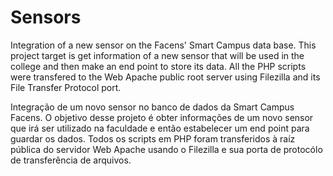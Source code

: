 # Sensors
Integration of a new sensor on the Facens' Smart Campus data base. 
This project target is get information of a new sensor that will be used in the college and then make an end point to store its data.
All the PHP scripts were transfered to the Web Apache public root server using Filezilla and its File Transfer Protocol port.

Integração de um novo sensor no banco de dados da Smart Campus Facens.
O objetivo desse projeto é obter informações de um novo sensor que irá ser utilizado na faculdade e então estabelecer um end point para guardar os dados.
Todos os scripts em PHP foram transferidos à raíz pública do servidor Web Apache usando o Filezilla e sua porta de protocólo de transferência de arquivos.
